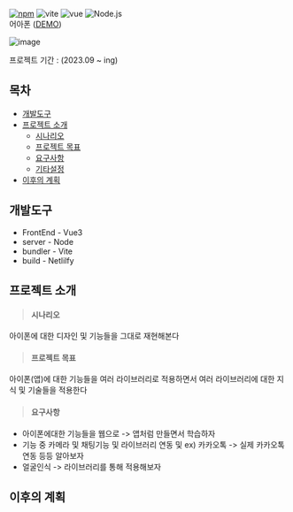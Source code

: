 <!-- 현 npm 버전 16.3.0 -> 버전적는곳이 없다(일단 17.0.0으로 보류 -> 추후에 현 버전으로 바꾼다) -->
[![npm](https://img.shields.io/npm/v/standard.svg)](https://www.npmjs.com/package/npm-auto-version)
![vite](https://img.shields.io/badge/Vite-646CFF)
![vue](https://img.shields.io/badge/Vue3-4FC08D)
![Node.js](https://img.shields.io/badge/Node.js-339933)
<br />
어아폰 ([DEMO]())

![image]()

프로젝트 기간 : (2023.09 ~ ing)


## 목차
* <a href="#개발도구">개발도구</a>
* <a href="#프로젝트-소개">프로젝트 소개</a>
  * <a href="#시나리오">시나리오</a>
  * <a href="#프로젝트-목표">프로젝트 목표</a>
  * <a href="#요구사항">요구사항</a>
  * <a href="#기타설정">기타설정</a>
* <a href="#이후의-계획">이후의 계획</a>


## 개발도구
* FrontEnd - Vue3
* server - Node
* bundler - Vite
* build - Netlilfy

## 프로젝트 소개
> #### 시나리오

아이폰에 대한 디자인 및 기능들을 그대로 재현해본다

> #### 프로젝트 목표

아이폰(앱)에 대한 기능들을 여러 라이브러리로 적용하면서 여러 라이브러리에 대한 지식 및 기술들을 적용한다

> #### 요구사항
* 아이폰에대한 기능들을 웹으로 -> 앱처럼 만들면서 학습하자
* 기능 중 카메라 및 채팅기능 및 라이브러리 연동 및 ex) 카카오톡 -> 실제 카카오톡 연동 등등 알아보자
* 얼굴인식 -> 라이브러리를 통해 적용해보자


## 이후의 계획
